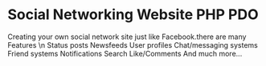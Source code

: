 # Social Networking Website PHP PDO
Creating your own social network site just like Facebook.there are many Features \n
Status posts
Newsfeeds
User profiles
Chat/messaging systems
Friend systems
Notifications
Search
Like/Comments
And much more...

